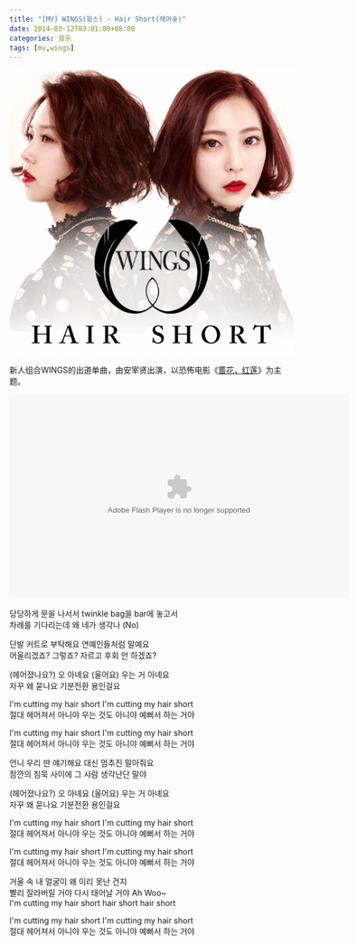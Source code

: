 ```yaml
---
title: "[MV] WINGS(윙스) - Hair Short(헤어숏)"
date: 2014-03-12T03:01:00+08:00
categories: 音乐
tags: [mv,wings]
---
```


![](/uploads/2014/03/wings-hair-short-20140313.jpg)

新人组合WINGS的出道单曲，由安宰贤出演，以恐怖电影《[蔷花，红莲](http://movie.douban.com/subject/1308047/)》为主题。<!--more-->

<embed width="600" height="360" bgcolor="#000000" wmode="transparent" allownetworking="all" allowFullScreen="true" allowscriptaccess="always" flashvars="hurl=https%3A%2F%2Fv4.music.126.net%2F20171008051131%2Feb520fc001123b6d663171c10a314053%2Fweb%2Fcloudmusic%2FICQiJGYyISQgICIiNDEgZA%3D%3D%2Fmv%2F235304%2F2286984285774533_1280x720.mp4&amp;murl=https%3A%2F%2Fv4.music.126.net%2F20171008051131%2F0b0533cb27944af83b37f8d9c2cc550b%2Fweb%2Fcloudmusic%2FICQiJGYyISQgICIiNDEgZA%3D%3D%2Fmv%2F235304%2F2286984285774533_852x480.mp4&amp;autoPlay=false&amp;trackName=Hair Short (헤어숏)&amp;artistName=WINGS&amp;resourceId=235304&amp;coverImg=https://p4.music.126.net/IK5-aNZpYBHnehUPK52n8w==/2523379285746427.jpg&amp;restrict=false" type="application/x-shockwave-flash" pluginspage="https://www.adobe.com/go/getflashplayer" name="flash-1365562188927" src="https://s1.music.126.net/style/swf/MVPlayer_fee.swf?v=20170527"></embed>

당당하게 문을 나서서 twinkle bag을 bar에 놓고서  
차례를 기다리는데 왜 네가 생각나 (No)

단발 커트로 부탁해요 연예인들처럼 말예요  
어울리겠죠? 그렇죠? 자르고 후회 안 하겠죠?

(헤어졌나요?) 오 아녜요 (울어요) 우는 거 아녜요  
자꾸 왜 묻나요 기분전환 용인걸요

I'm cutting my hair short I'm cutting my hair short  
절대 헤어져서 아니야 우는 것도 아니야 예뻐서 하는 거야

I'm cutting my hair short I'm cutting my hair short  
절대 헤어져서 아니야 우는 것도 아니야 예뻐서 하는 거야

언니 우리 딴 얘기해요 대신 멈추진 말아줘요  
잠깐의 침묵 사이에 그 사람 생각난단 말야

(헤어졌나요?) 오 아녜요 (울어요) 우는 거 아녜요  
자꾸 왜 묻나요 기분전환 용인걸요

I'm cutting my hair short I'm cutting my hair short  
절대 헤어져서 아니야 우는 것도 아니야 예뻐서 하는 거야

I'm cutting my hair short I'm cutting my hair short  
절대 헤어져서 아니야 우는 것도 아니야 예뻐서 하는 거야

거울 속 내 얼굴이 왜 이리 못난 건지  
빨리 잘라버릴 거야 다시 태어날 거야 Ah Woo~  
I'm cutting my hair short hair short hair short

I'm cutting my hair short I'm cutting my hair short  
절대 헤어져서 아니야 우는 것도 아니야 예뻐서 하는 거야

